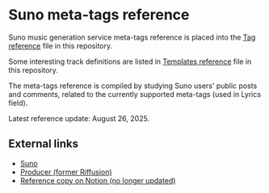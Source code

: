 # Suno meta-tags reference

Suno music generation service meta-tags reference is placed into the [Tag reference](tag-reference.md) file in this repository.

Some interesting track definitions are listed in [Templates reference](templates.md) file in this repository.

The meta-tags reference is compiled by studying Suno users' public posts and comments, related to the currently supported meta-tags (used in Lyrics field).

Latest reference update: August 26, 2025.

## External links
* [Suno](https://suno.com/)
* [Producer (former Riffusion)](https://producer.ai/)
* [Reference copy on Notion (no longer updated)](https://dev-stayen.notion.site/Suno-meta-tags-reference-232467b1555080f7b4c7cbc205265635)
